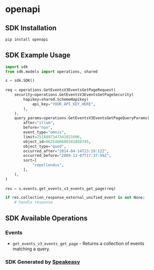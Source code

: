 # openapi

<!-- Start SDK Installation -->
## SDK Installation

```bash
pip install openapi
```
<!-- End SDK Installation -->

## SDK Example Usage
<!-- Start SDK Example Usage -->
```python
import sdk
from sdk.models import operations, shared

s = sdk.SDK()
    
req = operations.GetEventsV3EventsGetPageRequest(
    security=operations.GetEventsV3EventsGetPageSecurity(
        hapikey=shared.SchemeHapikey(
            api_key="YOUR_API_KEY_HERE",
        ),
    ),
    query_params=operations.GetEventsV3EventsGetPageQueryParams(
        after="illum",
        before="non",
        event_type="omnis",
        limit=2518897347341021606,
        object_id=6625460606341040745,
        object_type="quod",
        occurred_after="2014-04-14T23:19:12Z",
        occurred_before="2009-12-07T17:37:59Z",
        sort=[
            "repellendus",
        ],
    ),
)
    
res = s.events.get_events_v3_events_get_page(req)

if res.collection_response_external_unified_event is not None:
    # handle response
```
<!-- End SDK Example Usage -->

<!-- Start SDK Available Operations -->
## SDK Available Operations

### Events

* `get_events_v3_events_get_page` - Returns a collection of events matching a query.

<!-- End SDK Available Operations -->

### SDK Generated by [Speakeasy](https://docs.speakeasyapi.dev/docs/using-speakeasy/client-sdks)
